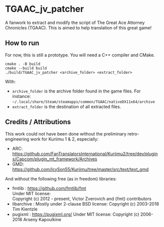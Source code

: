 # TGAAC_jv_patcher

A fanwork to extract and modify the script of The Great Ace Attorney Chronicles (TGAAC).
This is aimed to help translation of this great game!

## How to run

For now, this is still a prototype. You will need a C++ compiler and CMake.

```
cmake . -B build
cmake --build build
./build/TGAAC_jv_patcher <archive_folder> <extract_folder>
```
With:
- `archive_folder` is the archive folder found in the game files.
  For instance: `~/.local/share/Steam/steamapps/common/TGAAC/nativeDX11x64/archive`
- `extract_folder` is the destination of all extracted files.


## Credits / Attributions

This work could not have been done without the preliminary
retro-engineering work for Kuriimu 1 & 2, especially:

- ARC: https://github.com/FanTranslatorsInternational/Kuriimu2/tree/dev/plugins/Capcom/plugin_mt_framework/Archives
- GMD: https://github.com/IcySon55/Kuriimu/tree/master/src/text/text_gmd

And without the following free (as in freedom) libraries:

- fmtlib : https://github.com/fmtlib/fmt  
  Under MIT license:  
  Copyright (c) 2012 - present, Victor Zverovich and {fmt} contributors
- libarchive :
  Mostly under 2-clause BSD license:
  Copyright (c) 2003-2018 Tim Kientzle
- pugixml : https://pugixml.org/
  Under MIT license:
  Copyright (c) 2006-2018 Arseny Kapoulkine

